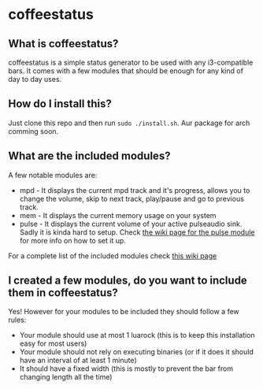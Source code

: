 # coffeestatus
## What is coffeestatus?
coffeestatus is a simple status generator to be used with any i3-compatible bars. It comes with a few modules that should be enough for any kind of day to day uses.
## How do I install this?
Just clone this repo and then run `sudo ./install.sh`.
Aur package for arch comming soon.
## What are the included modules?
A few notable modules are:
 - mpd - It displays the current mpd track and it's progress, allows you to change the volume, skip to next track, play/pause and go to previous track.
 - mem - It displays the current memory usage on your system
 - pulse - It displays the current volume of your active pulseaudio sink. Sadly it is kinda hard to setup. Check [the wiki page for the pulse module](https://github.com/cafehaine/coffeestatus/wiki/pulse-module) for more info on how to set it up.

For a complete list of the included modules check [this wiki page](https://github.com/cafehaine/coffeestatus/wiki/Modules)
## I created a few modules, do you want to include them in coffeestatus?
Yes! However for your modules to be included they should follow a few rules:
 - Your module should use at most 1 luarock (this is to keep this installation easy for most users)
 - Your module should not rely on executing binaries (or if it does it should have an interval of at least 1 minute)
 - It should have a fixed width (this is mostly to prevent the bar from changing length all the time)

